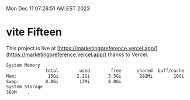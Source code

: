 Mon Dec 11 07:26:51 AM EST 2023

# vite Fifteen


This project is live at [https://marketingpreference.vercel.app/](https://marketingpreference.vercel.app/) thanks to Vercel.

```bash
System Memory
               total        used        free      shared  buff/cache   available
Mem:            15Gi       2.2Gi       3.5Gi       282Mi        10Gi        13Gi
Swap:          8.0Gi        17Mi       8.0Gi
System Storage
388M	.
